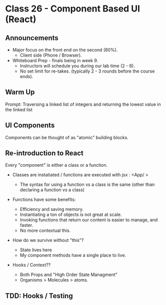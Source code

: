 # Class 26 - Component Based UI (React)

## Announcements

* Major focus on the front end on the second (80%).
  * Client side (Phone / Browser).
* Whiteboard Prep - finals being in week 9.
  * Instructors will schedule you during our lab time (2 - 6).
  * No set limit for re-takes. (typically 2 - 3 rounds before the course ends).

## Warm Up

Prompt: Traversing a linked list of integers and returning the lowest value in the linked list

## UI Components

Components can be thought of as "atomic" building blocks.

## Re-introduction to React

Every "component" is either a class or a function.

* Classes are instatiated / functions are executed with jsx : <App/ >
  * The syntax for using a function vs a class is the same (other than declaring a function vs a class)

* Functions have some benefits:
  * Efficiency and saving memory.
  * Instantiating a ton of objects is not great at scale.
  * Invoking functions that return our content is easier to manage, and faster.
  * No more contextual this.

* How do we survive without "this"?
  * State lives here
  * My component methods have a single place to live.

* Hooks / Context??
  * Both Props and "High Order State Managment"
  * Organisms > Molecules > atoms.

## TDD: Hooks / Testing
